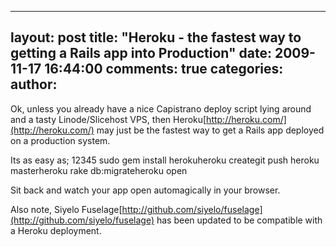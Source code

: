 

---
layout: post
title: "Heroku - the fastest way to getting a Rails app into Production"
date: 2009-11-17 16:44:00
comments: true
categories:
author: 
---

Ok, unless you already have a nice Capistrano deploy script lying around and a tasty Linode/Slicehost VPS, then Heroku[http://heroku.com/](http://heroku.com/) may just be the fastest way to get a Rails app deployed on a production system.

Its as easy as;
12345
sudo gem install herokuheroku creategit push heroku masterheroku rake db:migrateheroku open

Sit back and watch your app open automagically in your browser.

Also note, Siyelo Fuselage[http://github.com/siyelo/fuselage](http://github.com/siyelo/fuselage) has been updated to be compatible with a Heroku deployment.